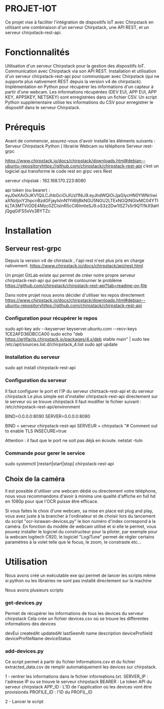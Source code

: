 # PROJET-IOT

Ce projet vise à faciliter l'intégration de dispositifs IoT avec Chirpstack en utilisant une combinaison d'un serveur Chirpstack, une API REST, et un serveur chirpstack-rest-api.

# Fonctionnalités
Utilisation d'un serveur Chirpstack pour la gestion des dispositifs IoT.
Communication avec Chirpstack via son API REST.
Installation et utilisation d'un serveur chirpstack-rest-api pour communiquer avec Chirpstack (qui ne supporte plus nativement REST depuis la version v4 de chirpstack).
Implémentation en Python pour récupérer les informations d'un capteur à partir d'une webcam.
Les informations récupérées (DEV EUI, APP EUI, APP KEY, APPSKEY, NETSKEY) sont enregistrées dans un fichier CSV.
Un script Python supplémentaire utilise les informations du CSV pour enregistrer le dispositif dans le serveur Chirpstack.

# Prérequis
Avant de commencer, assurez-vous d'avoir installé les éléments suivants :
Serveur Chirpstack
Python ( librairie 
Webcam ou téléphone 
Serveur rest-grpc

https://www.chirpstack.io/docs/chirpstack/downloads.html#debian--ubuntu-repositoryhttps://github.com/chirpstack/chirpstack-rest-api
c’est un logiciel qui transforme le code rest en grpc vers Rest 

serveur chipstak : 192.168.170.223:8080

api token (ou bearer) : 
eyJ0eXAiOiJKV1QiLCJhbGciOiJIUzI1NiJ9.eyJhdWQiOiJjaGlycHN0YWNrIiwiaXNzIjoiY2hpcnBzdGFjayIsInN1YiI6IjBkNGU5NGU2LTExNGQtNGIxMC04YTlkLTA3MTViODE4Mzc0ZCIsInR5cCI6ImtleSJ9.oS3z2Dw1lSZ7s5r9QTl1kX9aHjQgqGiFSSsVs3BYTZc

# Installation 

## Serveur rest-grpc
Depuis la version v4 de chirstack , l'api rest n'est plus pris en charge nativement.
https://www.chirpstack.io/docs/chirpstack/api/rest.html

Un projet GitLab existe qui permet de créer notre propre serveur chirpstack-rest-api qui permet de contourner le problème 
https://github.com/chirpstack/chirpstack-rest-api?tab=readme-ov-file

Dans notre projet nous avons décider d'utiliser les repos directement
https://www.chirpstack.io/docs/chirpstack/downloads.html#debian--ubuntu-repositoryhttps://github.com/chirpstack/chirpstack-rest-api

### Configuration pour récupérer le repos
sudo apt-key adv --keyserver keyserver.ubuntu.com --recv-keys 1CE2AFD36DBCCA00
sudo echo "deb https://artifacts.chirpstack.io/packages/4.x/deb stable main" | sudo tee /etc/apt/sources.list.d/chirpstack_4.list
sudo apt update

### Installation du serveur 

sudo apt install chirpstack-rest-api

### Configuration du serveur

Il faut configurer le port et l'IP du serveur chirtsack-rest-api  et du serveur chirpstack
Le plus simple est d'installer chirpstack-rest-api directement sur le serveur où se trouve chirpstack 
Il faut modifier le fichier suivant :
/etc/chirpstack-rest-api/environment

BIND=0.0.0.0:8090
SERVER=0.0.0.0:8080

BIND = serveur chirpstack-rest-api
SERVEUR = chirpstack
"# Comment out to enable TLS
INSECURE=true

Attention : il faut que le port ne soit pas déjà en écoute.
netstat -tuln 
### Commande pour gerer le service 
sudo systemctl [restart|start|stop] chirpstack-rest-api

## Choix de la caméra
Il est possible d'utiliser une webcam dédié ou directement votre téléphone, nous vous recommandons d'avoir à minima une qualité d'affiche en full hd en 1080p pour que l'OCR puisse être efficace.

Si vous faites le choix d'une webcam, sa mise en place est plug and play, vous avez juste à la brancher à l'ordinateur et de choisir lors du lancement du script "ocr-lorawan-devices.py" le bon numéro d'index correspond à la caméra. En fonction du modèle de webcam utilisé et si elle le permet, vous pouvez installer le logiciel du constructeur pour la piloter, par exemple pour la webcam logitech C920, le logiciel "LogiTune" permet de régler certains paramètres à la volet telle que le focus, le zoom, le constraste etc...

# Utilisation 

Nous avons créé un exécutable exe qui permet de lancer les scripts même si python ou les librairies ne sont pas installé directement sur la machine

Nous avons plusieurs scripts



### get-devices.py

Permet de récupérer les informations de tous les devices du serveur chirpstack
Cela crée un fichier devices.csv où se trouve les differentes informations des devices 

devEui
createdAt
updatedAt
lastSeenAt
name
description
deviceProfileId
deviceProfileName
deviceStatus


### add-devices.py
Ce script permet à partir du fichier Informations.csv  et du fichier extracted_data.csv de remplir automatiquement les devices sur chirpstack.

1 - rentrer les informations dans le fichier informations.txt. 
SERVER_IP : l'adresse IP ou se trouve le serveur chirpstack
BEARER : Le token API  du serveur chirpstack
APP_ID : L'ID de l'application où les devices vont être provisionés
PROFILE_ID : l'ID du PROFIL_ID

2 - Lancer le script 





